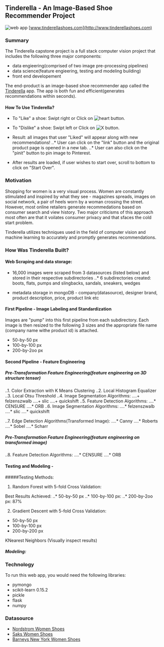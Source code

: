## Tinderella - An Image-Based Shoe Recommender Project
![web app](https://github.com/virginiayung/Tinderella_Capstone_Project/blob/master/Tinderella/static/img/small_logo.png) [www.tinderellashoes.com](http://www.tinderellashoes.com)

### Summary

The Tinderella capstone project is a full stack computer vision project that includes the following three major components: 

* data engieering(comprised of two image pre-processing pipelines)
* data science(feature engieering, testing and modeling building)
* front end developement

The end-product is an image-based shoe recommender app called the [Tinderella](http://www.tinderellashoes.com) app. The app is both fun and efficient(generates recommendations within seconds). 


#### How To Use Tinderella?

* To "Like" a shoe: Swipt right or Click on ![heart](https://github.com/virginiayung/Tinderella_Capstone_Project/blob/master/Others/tiny_like_icon.png "Logo Title Text 1")
 button.


* To "Dislike" a shoe: Swipt left or Click on ![X](https://github.com/virginiayung/Tinderella_Capstone_Project/blob/master/Others/tiny_dislike_icon.png) button.

* Result: all images that user "Liked" will appear along with new recommendations!
..* User can click on the "link" button and the original product page is opened in a new tab.
..* User can also click on the "pinit" button to pin image to Pinterest.
* After results are loaded, if user wishes to start over, scroll to bottom to click on "Start Over".


### Motivation

Shopping for women is a very visual process. Women are constantly stimulated and inspired by what they see - magazines spreads, images on social network, a pair of heels worn by a woman crossing the street. However, most online retailers generate recommedations based on consumer search and view history. Two major criticisms of this approach most often are that it voilates consumer privacy and that sfaces the cold start problem.

Tinderella utilizes techniques used in the field of computer vision and machine learning to accurately and promptly generates recommendations.


### How Was Tinderella Built?

#### Web Scraping and data storage:

* 16,000 images were scraped from 3 datasources (listed below) and stored in their respective subdirectories
..* 6 subdirectories created: boots, flats, pumps and slingbacks, sandals, sneakers, wedges

* metadata storage in mongoDB - company(datasource), designer brand, product description, price, product link etc

#### First Pipeline - Image Labeling and Standardization

Images are "pump" into this first pipeline from each subdirectory. Each image is then resized to the following 3 sizes and the appropriate file name (company name withe product id) is attached.

* 50-by-50 px
* 100-by-100 px
* 200-by-2oo px


#### Second Pipeline - Feature Engineering

##### Pre-Transformation Feature Engineering(feature engineering on 3D structure tensor)
..1. Color Extraction with K Means Clustering
..2. Local Histogram Equalizer
..3. Local Otsu Threshold
..4. Image Segmentation Algorithms:
....+ felzenszwalb
....+ slic
....+ quickshift
..5. Feature Detection Algorithms:
....* CENSURE
....* ORB
..6. Image Segmentation Algorithms:
....* felzenszwalb
....* slic
....* quickshift

..7. Edge Detection Algorithms(Transformed Image):
....* Canny
....* Roberts
....* Sobel
....* Scharr

##### Pre-Transformation Feature Engineering(feature engineering on transformed image)
..8. Feature Detection Algorithms:
....* CENSURE
....* ORB




#### Testing and Modeling - 

#####Testing Methods:
1. Random Forest with 5-fold Cross Validation: 

Best Results Achieved: 
..* 50-by-50 px
..* 100-by-100 px: 
..* 200-by-2oo px: 87%

2. Gradient Descent with 5-fold Cross Validation:
* 50-by-50 px
* 100-by-100 px
* 200-by-200 px

KNearest Neighbors (Visually inspect results)



##### Modeling:








### Technology
To run this web app, you would need the following libraries:

* pymongo
* scikit-learn 0.15.2
* pickle
* flask
* numpy



### Datasource

* [Nordstrom Women Shoes](http://shop.nordstrom.com/c/womens-shoes?origin=leftnav)
* [Saks Women Shoes](http://www.saksfifthavenue.com/main/SectionPage.jsp?catId=2534374306622397&FOLDER%3C%3Efolder_id=2534374306622397)
* [Barneys New York Women Shoes](http://www.barneys.com/barneys-new-york/women/shoes)




